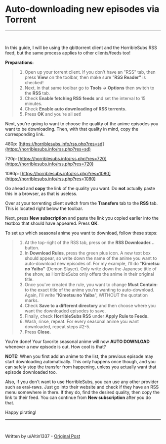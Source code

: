 # **Auto-downloading new episodes via Torrent**

---

&nbsp;

In this guide, I will be using the qbittorrent client and the HorribleSubs RSS feed, but the same process applies to other clients/feeds too!

**Preparations:**

  > 1. Open up your torrent client. If you don't have an "RSS" tab, then press **View** on the toolbar, then make sure "**RSS Reader"** is checked!
  > 2. Next, in that same toolbar go to **Tools -> Options** then switch to the **RSS** tab.
  > 3. Check **Enable fetching RSS feeds** and set the interval to 15 minutes.
  > 4. Check **Enable auto downloading of RSS torrents.**
  > 5. Press **OK** and you're all set!

Next, you're going to want to choose the quality of the anime episodes you want to be downloading. Then, with that quality in mind, copy the corresponding link.

480p: [https://horriblesubs.info/rss.php?res=sd](https://horriblesubs.info/rss.php?res=sd)

720p: [https://horriblesubs.info/rss.php?res=720](https://horriblesubs.info/rss.php?res=720)

1080p: [https://horriblesubs.info/rss.php?res=1080](https://horriblesubs.info/rss.php?res=1080)

Go ahead and **copy** the link of the quality you want. Do **not** actually paste this in a browser, as that is useless.

Over at your torrenting client switch from the **Transfers** tab to the **RSS** tab. This is located right below the toolbar.

Next, press **New subscription** and paste the link you copied earlier into the textbox that should have appeared. Press **OK**.

To set up which seasonal anime you want to download, follow these steps:

  > 1. At the top-right of the RSS tab, press on the **RSS Downloader...** button.
  > 2. In **Download Rules**, press the green plus icon. A new text box should appear, so write down the name of the anime you want to auto-download new episodes of. For my example, I'll do "**Kimetsu no Yaiba"** (Demon Slayer). Only write down the Japanese title of the show, as HorribleSubs only offers the anime in their original title.
  > 3. Once you've created the rule, you want to change **Must Contain:** to the exact title of the anime you're wanting to auto-download. Again, I'll write "**Kimetsu no Yaiba**", WITHOUT the quotation marks.
  > 4. Check **Save to a different directory** and then choose where you want the downloaded episodes to save.
  > 5. Finally, check **HorribleSubs RSS** under **Apply Rule to Feeds.**
  > 6. Wash, rinse, repeat. For every seasonal anime you want downloaded, repeat steps #2-5.
  > 7. Press **Close.**

You're done! Your favorite seasonal anime will now **AUTO DOWNLOAD** whenever a new episode is out. How cool is that?

**NOTE:** When you first add an anime to the list, the previous episode may start downloading automatically. This only happens once though, and you can safely stop the transfer from happening, unless you actually want that episode downloaded too.

Also, if you don't want to use HorribleSubs, you can use any other provider such as erai-raws. Just go into their website and check if they have an RSS menu somewhere in there. If they do, find the desired quality, then copy the link to their feed. You can continue from **New subscription** after you do that.

Happy pirating!

---

&nbsp;

Written by u/Altin1337 - [Original Post](https://www.reddit.com/r/animepiracy/comments/cv94l8/guide_autodownloading_new_anime_episodes/)

&nbsp;
